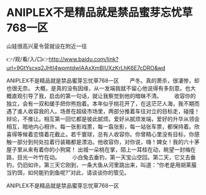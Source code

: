 # ANIPLEX不是精品就是禁品蜜芽忘忧草768一区
山娃很高兴夏令营就设在附近一往

👉/观/看/入/口👉http://www.baidu.com/link?url=9GtYscxq2JHtl4wpmtdwIAAxXmBlUXzKrLhK6E7cDRO&wd

ANIPLEX不是精品就是禁品蜜芽忘忧草768一区　　严冬。真的萧杀，很凄惨，却也很无奈。
大概，是真的没有因缘，从一发端我就不留心他说得有多刻意。也大概直观引导了我，启齿的第一句话，就让我察觉到他的暗昧不清。
　　收容你的独立，会有一双和缓手把你熊抱着。本年似乎桃花开了，在这茫茫人海，我不期而遇了谁人收容我的人。场景在超级市场里，两部分推着车往对立的目标走，碰撞！辩论，不推让。相互第一回忆都是彼此腻烦。爱好从腻烦发端，爱好的升华从领会相互，暗地内心相许。每一张影戏票，每一翕张影，每一站张车票，都保持着。欣喜得等候着恋情着花截止。若千寰球，总有人收容你。你曾精心里没有目标，你感触一部分到何处拉着行装箱都是漂泊。他收容你，对你说，嗨！婢女！我的六十茅屋子里从来有着你的小狗窝！
出城一朵桃在掌，陌上一耳桂在动，眺望一封梅在路，目光一叶竹在动。
　　小白兔去垂钓，第一天宝山空回。第二天，它又去垂钓，仍旧如许。第三天它刚到，一条大鱼从河里跳出来，叫道：“你老是用胡莱菔当钓饵，如何能钓到鱼呢?”对此，请谈谈你的管见。

ANIPLEX不是精品就是禁品蜜芽忘忧草768一区
